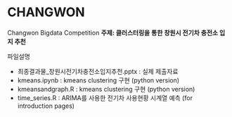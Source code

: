 # CHANGWON
Changwon Bigdata Competition
<b>주제: 클러스터링을 통한 창원시 전기차 충전소 입지 추천</b>

파일설명

<ul>
<li> 최종결과물_창원시전기차충전소입지추천.pptx : 실제 제출자료</li>
<li> kmeans.ipynb : kmeans clustering 구현 (python version)</li>
<li> kmeansandgraph.R : kmeans clustering 구현 (python version)</li>
<li> time_series.R : ARIMA를 사용한 전기차 사용현황 시계열 예측 (for introduction pages)</li></ul>
